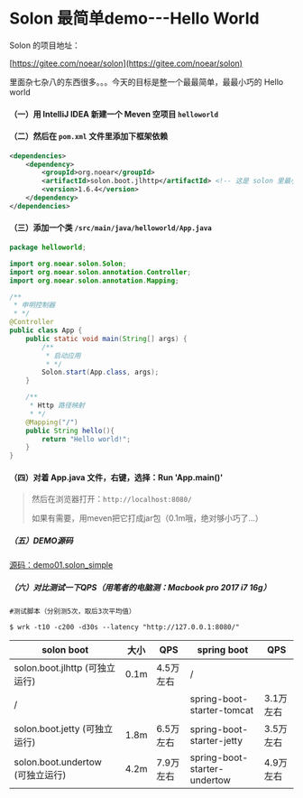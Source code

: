 # Solon 最简单demo---Hello World

Solon 的项目地址：

[https://gitee.com/noear/solon](https://gitee.com/noear/solon)

里面杂七杂八的东西很多。。。今天的目标是整一个最最简单，最最小巧的 Hello world

#### （一）用 IntelliJ IDEA 新建一个 Meven 空项目 `helloworld`

#### （二）然后在 `pom.xml` 文件里添加下框架依赖

```xml
<dependencies>
    <dependency>
        <groupId>org.noear</groupId>
        <artifactId>solon.boot.jlhttp</artifactId> <!-- 这是 solon 里最小巧的启动器了，0.1m，qps有4.5万 -->
        <version>1.6.4</version>
    </dependency>
</dependencies>
```

#### （三）添加一个类 `/src/main/java/helloworld/App.java`
```java
package helloworld;

import org.noear.solon.Solon;
import org.noear.solon.annotation.Controller;
import org.noear.solon.annotation.Mapping;

/**
 * 申明控制器
 * */
@Controller
public class App {
    public static void main(String[] args) {
        /**
         * 启动应用
         * */
        Solon.start(App.class, args);
    }

    /**
     * Http 路径映射
     * */
    @Mapping("/")
    public String hello(){
        return "Hello world!";
    }
}

```

#### （四）对着 App.java 文件，右键，选择：Run 'App.main()'

> 然后在浏览器打开：`http://localhost:8080/`
> 
> 如果有需要，用meven把它打成jar包（0.1m哦，绝对够小巧了...）


##### （五）DEMO源码
[源码：demo01.solon_simple](https://gitee.com/noear/solon_demo/tree/master/demo01.solon_simple)


##### （六）对比测试一下QPS（用笔者的电脑测：Macbook pro 2017 i7 16g）

```
#测试脚本（分别测5次，取后3次平均值）

$ wrk -t10 -c200 -d30s --latency "http://127.0.0.1:8080/"
```

|  solon boot | 大小 | QPS | spring boot  |  QPS  | 
| -------- | -------- | -------- | -------- | -------- |
| solon.boot.jlhttp (可独立运行)     | 0.1m     | 4.5万左右     | /   |    | 
| /     |      |      | spring-boot-starter-tomcat   |  3.1万左右  | 
| solon.boot.jetty (可独立运行)     | 1.8m     | 6.5万左右     | spring-boot-starter-jetty | 3.5万左右 |
| solon.boot.undertow (可独立运行)     | 4.2m     | 7.9万左右     | spring-boot-starter-undertow | 4.9万左右 |


